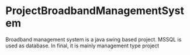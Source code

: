 # ProjectBroadbandManagementSystem

Broadband management system is a java swing based project. MSSQL is used as database. In final, it is mainly management type project  
